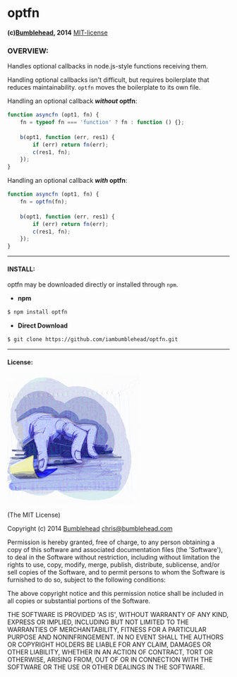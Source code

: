 optfn
=====
**(c)[Bumblehead][0], 2014** [MIT-license](#license)  

### OVERVIEW:

Handles optional callbacks in node.js-style functions receiving them.

Handling optional callbacks isn't difficult, but requires boilerplate that reduces maintainability. `optfn` moves the boilerplate to its own file.

Handling an optional callback **_without_ optfn**:
  ```javascript
  function asyncfn (opt1, fn) {
      fn = typeof fn === 'function' ? fn : function () {};
      
      b(opt1, function (err, res1) {
          if (err) return fn(err);
          c(res1, fn);
      });
  }
  ```

Handling an optional callback **_with_ optfn**:
  ```javascript
  function asyncfn (opt1, fn) {
      fn = optfn(fn);
      
      b(opt1, function (err, res1) {
          if (err) return fn(err);
          c(res1, fn);
      });
  }
  ```


[0]: http://www.bumblehead.com                            "bumblehead"

------------------------------------------------------------------------------
#### <a id="install"></a>INSTALL:

optfn may be downloaded directly or installed through `npm`.

 * **npm**   

 ```bash
 $ npm install optfn
 ```

 * **Direct Download**
 
 ```bash  
 $ git clone https://github.com/iambumblehead/optfn.git
 ```


------------------------------------------------------------------------------
#### <a id="license">License:

 ![scrounge](https://github.com/iambumblehead/scroungejs/raw/master/img/hand.png) 

(The MIT License)

Copyright (c) 2014 [Bumblehead][0] <chris@bumblehead.com>

Permission is hereby granted, free of charge, to any person obtaining a copy of this software and associated documentation files (the 'Software'), to deal in the Software without restriction, including without limitation the rights to use, copy, modify, merge, publish, distribute, sublicense, and/or sell copies of the Software, and to permit persons to whom the Software is furnished to do so, subject to the following conditions:

The above copyright notice and this permission notice shall be included in all copies or substantial portions of the Software.

THE SOFTWARE IS PROVIDED 'AS IS', WITHOUT WARRANTY OF ANY KIND, EXPRESS OR IMPLIED, INCLUDING BUT NOT LIMITED TO THE WARRANTIES OF MERCHANTABILITY, FITNESS FOR A PARTICULAR PURPOSE AND NONINFRINGEMENT. IN NO EVENT SHALL THE AUTHORS OR COPYRIGHT HOLDERS BE LIABLE FOR ANY CLAIM, DAMAGES OR OTHER LIABILITY, WHETHER IN AN ACTION OF CONTRACT, TORT OR OTHERWISE, ARISING FROM, OUT OF OR IN CONNECTION WITH THE SOFTWARE OR THE USE OR OTHER DEALINGS IN THE SOFTWARE.
